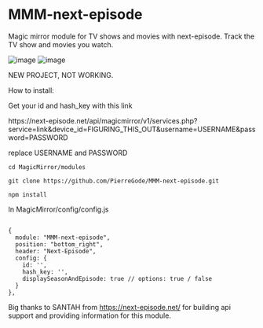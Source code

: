 # MMM-next-episode
Magic mirror module for TV shows and movies with next-episode. Track the TV show and movies you watch.

![image](https://github.com/PierreGode/MMM-next-episode/assets/8579922/38e955a4-a156-4ef8-8b67-6e0b93e0645c)
![image](https://github.com/PierreGode/MMM-next-episode/assets/8579922/08f59252-8a0c-4d29-8d6f-716336204fb3)




NEW PROJECT, NOT WORKING.

How to install:<p></p>
Get your id and hash_key with this link 
<p></p>
https://next-episode.net/api/magicmirror/v1/services.php?service=link&device_id=FIGURING_THIS_OUT&username=USERNAME&password=PASSWORD
<p></p>
replace USERNAME and PASSWORD

```
cd MagicMirror/modules
```
```
git clone https://github.com/PierreGode/MMM-next-episode.git
```
```
npm install
```

In MagicMirror/config/config.js
```

{
  module: "MMM-next-episode",
  position: "bottom_right",
  header: "Next-Episode",
  config: {
    id: '',
    hash_key: '',
    displaySeasonAndEpisode: true // options: true / false
  }
},
```
Big thanks to SANTAH from https://next-episode.net/ for building api support and providing information for this module.
